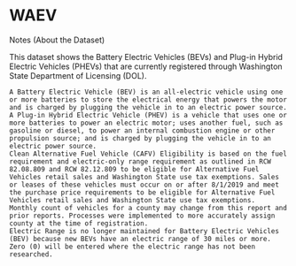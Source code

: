# WAEV


Notes (About the Dataset)

This dataset shows the Battery Electric Vehicles (BEVs) and Plug-in Hybrid Electric Vehicles (PHEVs) that are currently registered through Washington State Department of Licensing (DOL).

    A Battery Electric Vehicle (BEV) is an all-electric vehicle using one or more batteries to store the electrical energy that powers the motor and is charged by plugging the vehicle in to an electric power source. A Plug-in Hybrid Electric Vehicle (PHEV) is a vehicle that uses one or more batteries to power an electric motor; uses another fuel, such as gasoline or diesel, to power an internal combustion engine or other propulsion source; and is charged by plugging the vehicle in to an electric power source.
    Clean Alternative Fuel Vehicle (CAFV) Eligibility is based on the fuel requirement and electric-only range requirement as outlined in RCW 82.08.809 and RCW 82.12.809 to be eligible for Alternative Fuel Vehicles retail sales and Washington State use tax exemptions. Sales or leases of these vehicles must occur on or after 8/1/2019 and meet the purchase price requirements to be eligible for Alternative Fuel Vehicles retail sales and Washington State use tax exemptions.
    Monthly count of vehicles for a county may change from this report and prior reports. Processes were implemented to more accurately assign county at the time of registration.
    Electric Range is no longer maintained for Battery Electric Vehicles (BEV) because new BEVs have an electric range of 30 miles or more. Zero (0) will be entered where the electric range has not been researched.

